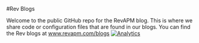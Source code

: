 #Rev Blogs

Welcome to the public GitHub repo for the RevAPM blog.  This is where we share code or configuration files that are found in our blogs.  You can find the Rev blogs at www.revapm.com/blogs
[![Analytics](https://ga-beacon.appspot.com/UA-68856309-1/chromeskel_a/readme?pixel)](https://github.com/revrepo/sdk)

